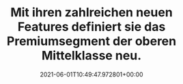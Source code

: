 ---
date: '2021-06-01T10:49:47.972801+00:00'
found_at: '2014-12-11'
found_url: http://www.fendt.com/de/13944.asp
title: Mit ihren zahlreichen neuen Features definiert sie das Premiumsegment der oberen
  Mittelklasse neu.
---